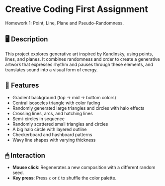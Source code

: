 # Creative Coding First Assignment
Homework 1: Point, Line, Plane and Pseudo-Randomness.



## 🖥️ Description
This project explores generative art inspired by Kandinsky, using points, lines, and planes.
It combines randomness and order to create a generative artwork that expresses rhythm and pauses through these elements, 
and translates sound into a visual form of energy.


## 📌 Features
- Gradient background (top → mid → bottom colors)
- Central isosceles triangle with color fading
- Randomly generated large triangles and circles with halo effects
- Crossing lines, arcs, and hatching lines
- Semi-circles in sequence
- Randomly scattered small triangles and circles
- A big halo circle with layered outline
- Checkerboard and hashboard patterns
- Wavy line shapes with varying thickness

## 🖱 Interaction
- **Mouse click**: Regenerates a new composition with a different random seed.
- **Key press**: Press `c` or `C` to shuffle the color palette.

